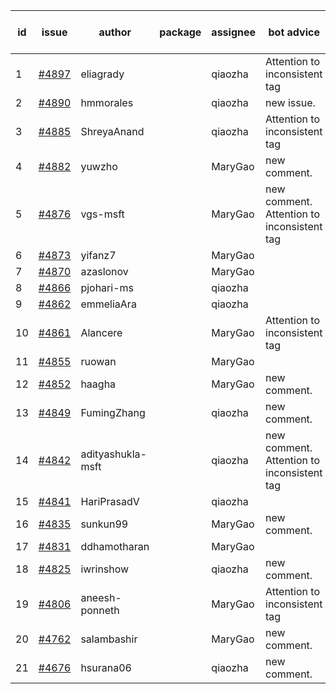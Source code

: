 | id | issue | author | package | assignee | bot advice | created date of issue | target release date | date from target |
| ------ | ------ | ------ | ------ | ------ | ------ | ------ | ------ | :-----: |
| 1 | [#4897](https://github.com/Azure/sdk-release-request/issues/4897) | eliagrady |  | qiaozha | Attention to inconsistent tag | 01-18 | 02-23 |  |
| 2 | [#4890](https://github.com/Azure/sdk-release-request/issues/4890) | hmmorales |  | qiaozha | new issue. | 01-16 | 02-23 |  |
| 3 | [#4885](https://github.com/Azure/sdk-release-request/issues/4885) | ShreyaAnand |  | qiaozha | Attention to inconsistent tag | 01-15 | 02-23 |  |
| 4 | [#4882](https://github.com/Azure/sdk-release-request/issues/4882) | yuwzho |  | MaryGao | new comment. | 01-10 | 01-26 |  |
| 5 | [#4876](https://github.com/Azure/sdk-release-request/issues/4876) | vgs-msft |  | MaryGao | new comment. Attention to inconsistent tag | 01-09 | 01-26 |  |
| 6 | [#4873](https://github.com/Azure/sdk-release-request/issues/4873) | yifanz7 |  | MaryGao |  | 01-09 | 01-26 |  |
| 7 | [#4870](https://github.com/Azure/sdk-release-request/issues/4870) | azaslonov |  | MaryGao |  | 01-08 | 01-26 |  |
| 8 | [#4866](https://github.com/Azure/sdk-release-request/issues/4866) | pjohari-ms |  | qiaozha |  | 01-06 | 01-26 |  |
| 9 | [#4862](https://github.com/Azure/sdk-release-request/issues/4862) | emmeliaAra |  | qiaozha |  | 01-02 | 01-26 |  |
| 10 | [#4861](https://github.com/Azure/sdk-release-request/issues/4861) | Alancere |  | MaryGao | Attention to inconsistent tag | 12-27 | 01-26 |  |
| 11 | [#4855](https://github.com/Azure/sdk-release-request/issues/4855) | ruowan |  | MaryGao |  | 12-27 | 01-26 |  |
| 12 | [#4852](https://github.com/Azure/sdk-release-request/issues/4852) | haagha |  | MaryGao | new comment. | 12-26 | 01-26 |  |
| 13 | [#4849](https://github.com/Azure/sdk-release-request/issues/4849) | FumingZhang |  | qiaozha | new comment. | 12-21 | 01-26 |  |
| 14 | [#4842](https://github.com/Azure/sdk-release-request/issues/4842) | adityashukla-msft |  | qiaozha | new comment. Attention to inconsistent tag | 12-20 | 01-26 |  |
| 15 | [#4841](https://github.com/Azure/sdk-release-request/issues/4841) | HariPrasadV |  | qiaozha |  | 12-18 | 01-26 |  |
| 16 | [#4835](https://github.com/Azure/sdk-release-request/issues/4835) | sunkun99 |  | MaryGao | new comment. | 12-15 | 01-26 |  |
| 17 | [#4831](https://github.com/Azure/sdk-release-request/issues/4831) | ddhamotharan |  | MaryGao |  | 12-12 | 01-26 |  |
| 18 | [#4825](https://github.com/Azure/sdk-release-request/issues/4825) | iwrinshow |  | qiaozha | new comment. | 12-08 | 01-26 |  |
| 19 | [#4806](https://github.com/Azure/sdk-release-request/issues/4806) | aneesh-ponneth |  | MaryGao | Attention to inconsistent tag | 11-29 | 02-23 |  |
| 20 | [#4762](https://github.com/Azure/sdk-release-request/issues/4762) | salambashir |  | MaryGao | new comment. | 11-13 | 01-26 |  |
| 21 | [#4676](https://github.com/Azure/sdk-release-request/issues/4676) | hsurana06 |  | qiaozha | new comment. | 10-23 | 01-26 |  |
